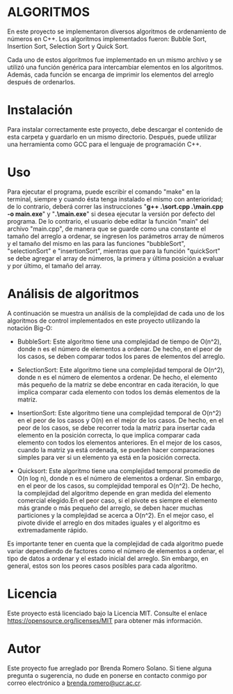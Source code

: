 # ALGORITMOS
En este proyecto se implementaron diversos algoritmos de ordenamiento de números en C++. Los algoritmos implementados fueron: Bubble Sort, Insertion Sort, Selection Sort y Quick Sort.

Cada uno de estos algoritmos fue implementado en un mismo archivo y se utilizó una función genérica para intercambiar elementos en los algoritmos. Además, cada función se encarga de imprimir los elementos del arreglo después de ordenarlos.

# Instalación
Para instalar correctamente este proyecto, debe descargar el contenido de esta carpeta y guardarlo en un mismo directorio. Después, puede utilizar una herramienta como GCC para el lenguaje de programación C++.

# Uso
Para ejecutar el programa, puede escribir el comando "make" en la terminal, siempre y cuando ésta tenga instalado el mismo con anterioridad; de lo contrario, deberá correr las instrucciones "**g++ .\sort.cpp .\main.cpp -o main.exe**" y "**.\main.exe**" si desea ejecutar la versión por defecto del programa. De lo contrario, el usuario debe editar la función "main" del archivo "main.cpp", de manera que se guarde como una constante el tamaño del arreglo a ordenar, se ingresen los parámetros array de números y el tamaño del mismo en las para las funciones "bubbleSort", "selectionSort" e "insertionSort", mientras que para la función "quickSort" se debe agregar el array de números, la primera y última posición a evaluar y por último, el tamaño del array.

# Análisis de algoritmos

A continuación se muestra un análisis de la complejidad de cada uno de los algoritmos de control implementados en este proyecto utilizando la notación Big-O:

- BubbleSort: Este algoritmo tiene una complejidad de tiempo de O(n^2), donde n es el número de elementos a ordenar. De hecho, en el peor de los casos, se deben comparar todos los pares de elementos del arreglo.

- SelectionSort: Este algoritmo tiene una complejidad temporal de O(n^2), donde n es el número de elementos a ordenar. De hecho, el elemento más pequeño de la matriz se debe encontrar en cada iteración, lo que implica comparar cada elemento con todos los demás elementos de la matriz.

- InsertionSort: Este algoritmo tiene una complejidad temporal de O(n^2) en el peor de los casos y O(n) en el mejor de los casos. De hecho, en el peor de los casos, se debe recorrer toda la matriz para insertar cada elemento en la posición correcta, lo que implica comparar cada elemento con todos los elementos anteriores. En el mejor de los casos, cuando la matriz ya está ordenada, se pueden hacer comparaciones simples para ver si un elemento ya está en la posición correcta.

- Quicksort: Este algoritmo tiene una complejidad temporal promedio de O(n log n), donde n es el número de elementos a ordenar. Sin embargo, en el peor de los casos, su complejidad temporal es O(n^2). De hecho, la complejidad del algoritmo depende en gran medida del elemento comercial elegido.En el peor caso, si el pivote es siempre el elemento más grande o más pequeño del arreglo, se deben hacer muchas particiones y la complejidad se acerca a O(n^2). En el mejor caso, el pivote divide el arreglo en dos mitades iguales y el algoritmo es extremadamente rápido.

Es importante tener en cuenta que la complejidad de cada algoritmo puede variar dependiendo de factores como el número de elementos a ordenar, el tipo de datos a ordenar y el estado inicial del arreglo. Sin embargo, en general, estos son los peores casos posibles para cada algoritmo.

# Licencia
Este proyecto está licenciado bajo la Licencia MIT. Consulte el enlace https://opensource.org/licenses/MIT para obtener más información.

# Autor
Este proyecto fue arreglado por Brenda Romero Solano. Si tiene alguna pregunta o sugerencia, no dude en ponerse en contacto conmigo por correo electrónico a brenda.romero@ucr.ac.cr.